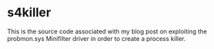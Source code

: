 # s4killer

This is the source code associated with my blog post on exploiting the probmon.sys Minifilter driver in order to create a process killer.
